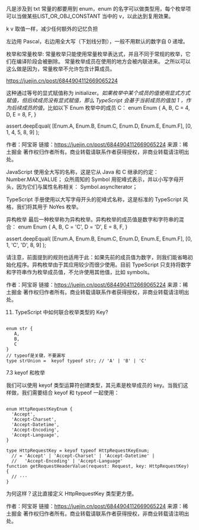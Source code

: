 凡是涉及到 txt 常量的都要用到 enum，enum 的名字可以做类型用，每个枚举项可以当做某些LIST_OR_OBJ_CONSTANT 当中的 v，以此达到复用效果。

k v 取值一样，减少任何额外的记忆负担

左边用 Pascal，右边用全大写（下划线分割），一般不用默认的数字自 0 递增。

枚举和常量枚举: 常量枚举只能使用常量枚举表达式，并且不同于常规的枚举，它们在编译阶段会被删除。 常量枚举成员在使用的地方会被内联进来。 之所以可以这么做是因为，常量枚举不允许包含计算成员。

https://juejin.cn/post/6844904112669065224

这种通过等号的显式赋值称为 initializer。*如果枚举中某个成员的值使用显式方式赋值，但后续成员没有显式赋值，那么 TypeScript 会基于当前成员的值加 1 ，作为后续成员的值*，比如以下 Enum 枚举中的成员 C：
enum Enum {
  A,
  B,
  C = 4,
  D,
  E = 8,
  F,
}

assert.deepEqual(
  [Enum.A, Enum.B, Enum.C, Enum.D, Enum.E, Enum.F],
  [0, 1, 4, 5, 8, 9]
);

作者：阿宝哥
链接：https://juejin.cn/post/6844904112669065224
来源：稀土掘金
著作权归作者所有。商业转载请联系作者获得授权，非商业转载请注明出处。

JavaScript 使用全大写的名称，这是它从 Java 和 C 继承的约定： Number.MAX_VALUE；
众所周知的 Symbol 用驼峰式表示，并以小写字母开头，因为它们与属性名称相关： Symbol.asyncIterator；

TypeScript 手册使用以大写字母开头的驼峰式名称，这是标准的 TypeScript 风格，我们将其用于 NoYes 枚举。

异构枚举
最后一种枚举称为异构枚举。异构枚举的成员值是数字和字符串的混合：
enum Enum {
  A,
  B,
  C = 'C',
  D = 'D',
  E = 8,
  F,
}

assert.deepEqual(
  [Enum.A, Enum.B, Enum.C, Enum.D, Enum.E, Enum.F],
  [0, 1, 'C', 'D', 8, 9]
);

请注意，前面提到的规则也适用于此：如果先前的成员值为数字，则我们能省略初始化程序。异构枚举由于其应用较少而很少使用。目前 TypeScript 只支持将数字和字符串作为枚举成员值，不允许使用其他值，比如 symbols。

作者：阿宝哥
链接：https://juejin.cn/post/6844904112669065224
来源：稀土掘金
著作权归作者所有。商业转载请联系作者获得授权，非商业转载请注明出处。

11. TypeScript 中如何联合枚举类型的 Key?
```tsx

enum str {
   A,
   B,
   C
}
// typeof是关键，不要漏写
type strUnion =  keyof typeof str; // 'A' | 'B' | 'C'
```


7.3 keyof 和枚举

我们可以使用 keyof 类型运算符创建类型，其元素是枚举成员的 key。当我们这样做，我们需要结合 keyof 和 typeof 一起使用：
```tsx

enum HttpRequestKeyEnum {
  'Accept',
  'Accept-Charset',
  'Accept-Datetime',
  'Accept-Encoding',
  'Accept-Language',
}

type HttpRequestKey = keyof typeof HttpRequestKeyEnum;
  // = 'Accept' | 'Accept-Charset' | 'Accept-Datetime' |
  //   'Accept-Encoding' | 'Accept-Language'
function getRequestHeaderValue(request: Request, key: HttpRequestKey) {
  // ···
}
```

为何这样？这比直接定义 HttpRequestKey 类型更方便。


作者：阿宝哥
链接：https://juejin.cn/post/6844904112669065224
来源：稀土掘金
著作权归作者所有。商业转载请联系作者获得授权，非商业转载请注明出处。

